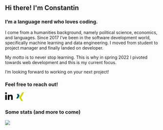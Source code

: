 ## Hi there! I'm Constantin

### I’m a language nerd who loves coding.

I come from a humanities background, namely political science,
economics, and languages. Since 2017 I’ve been in the software
development world, specifically machine learning and data engineering.
I moved from student to project manager and finally landed on
developer.

My motto is to never stop learning. This is why in spring 2022 I
pivoted towards web development and this is my current focus.

I’m looking forward to working on your next project!

### Feel free to reach out!

[<img align="left" alt="linkedin" width="25px" src="assets/linkedin.png" />](https://www.linkedin.com/in/constantinrigu/)&nbsp;&nbsp;&nbsp;[<img alt="xing" width="25px" src="assets/xing.png" />](https://www.xing.com/profile/Constantin_Rigu)

### Some stats (and more to come)

![](https://komarev.com/ghpvc/?username=Tinux-18&color=blue&style=plastic&label=👀)
